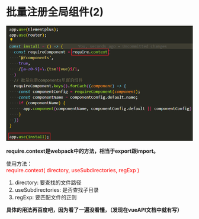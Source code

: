 # 批量注册全局组件(2)  
![image](./assets/pi-1.png)  

<b>require.context是webpack中的方法，相当于export跟import。</b>  

使用方法：  
<font color="red">require.context( directory,  useSubdirectories,  regExp )</font>

1. directory: 要查找的文件路径
2. useSubdirectories: 是否查找子目录
3. regExp: 要匹配文件的正则

<b>具体的用法再百度吧，因为看了一遍没看懂，（发现在vueAPI文档中就有写）</b>